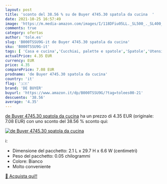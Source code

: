 ```yaml
---
layout: post
title: 'sconto del 38.56 % su de Buyer 4745.30 spatola da cucina  '
date: 2021-10-25 16:57:49
image: 'https://m.media-amazon.com/images/I/118DFiu05LL._SL500_._SL400_.jpg'
comments: true
category: ofertas
author: 'tole.es'
slug: 'B000TSSU9G-it de Buyer 4745.30 spatola da cucina'
sku: 'B000TSSU9G-it'
tags: [ 'Casa e cucina','Cucchiai, palette e spatole','Spatole','Utensili da cucina','de buyer', ]
actualPrice: 4.35 EUR
currency: EUR
price: 4.35
comparePrice: 7.08 EUR
prodname: 'de Buyer 4745.30 spatola da cucina'
country: 'it'
flag: '🇮🇹'
brand: 'DE BUYER'
buyurl: 'https://www.amazon.it/dp/B000TSSU9G/?tag=tolees00-21'
descuento: '38.56'
average: '4.35'
---
```


[de Buyer 4745.30 spatola da cucina](https://www.amazon.it/dp/B000TSSU9G/?tag=tolees00-21) ha un prezzo di 4.35 EUR (originale: 7.08 EUR) con uno sconto del 38.56 % sconto qui:

[![de Buyer 4745.30 spatola da cucina](https://m.media-amazon.com/images/I/118DFiu05LL._SL500_._SL400_.jpg)](https://www.amazon.it/dp/B000TSSU9G/?tag=tolees00-21)

ℹ️:

- Dimensione del pacchetto: 2.1 L x 29.7 H x 6.6 W (centimetri)
- Peso del pacchetto: 0.05 chilogrammi
- Colore: Bianco
- Molto conveniente

[🛒 Acquista qui!!](https://www.amazon.it/dp/B000TSSU9G/?tag=tolees00-21)
